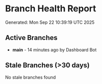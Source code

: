 # Branch Health Report
Generated: Mon Sep 22 10:39:19 UTC 2025

## Active Branches
- **main** - 14 minutes ago by Dashboard Bot

## Stale Branches (>30 days)
No stale branches found
